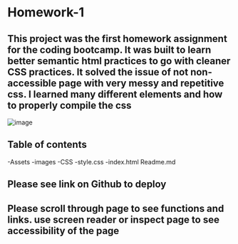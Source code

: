# Homework-1
## This project was the first homework assignment for the coding bootcamp. It was built to learn better semantic html practices to go with cleaner CSS practices. It solved the issue of not non-accessible page with very messy and repetitive css. I learned many different elements and how to properly compile the css


![image](https://user-images.githubusercontent.com/87197883/131439034-ce184d39-2694-4b22-b251-2cf3a7d82b3c.png)

## Table of contents
-Assets
    -images
    -CSS
        -style.css
-index.html
Readme.md
## Please see link on Github to deploy

## Please scroll through page to see functions and links. use screen reader or inspect page to see accessibility of the page
